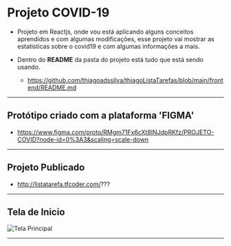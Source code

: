 # Projeto COVID-19
* Projeto em Reactjs, onde vou está aplicando alguns conceitos aprendidos e com algumas modificações, esse projeto vai mostrar as estatisticas sobre o covid19 e com algumas informações a mais.

* Dentro do <b>README</b> da pasta do projeto está tudo que está sendo usando.
   * https://github.com/thiagoadssilva/thiagoListaTarefas/blob/main/frontend/README.md

<hr>

## Protótipo criado com a plataforma 'FIGMA'
  * https://www.figma.com/proto/RMgm71Fx6cXt8INJdpRKfz/PROJETO-COVID?node-id=0%3A3&scaling=scale-down

<hr/>

## Projeto Publicado
- http://listatarefa.tfcoder.com/???

<hr/>

## <b>Tela de Inicio</b> 

![Tela Principal](images/homeScreen.png)

<hr>
